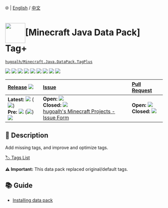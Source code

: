 🌐 | [English](./README.md) / [中文](./README.zh.md)

# <img align="center" src="https://i.imgur.com/s4ms8Qv.png" height="64px" />\[Minecraft Java Data Pack\] Tag+

[`hugoalh/Minecraft.Java.DataPack.TagPlus`](https://github.com/hugoalh/Minecraft.Java.DataPack.TagPlus)

[![](https://img.shields.io/github/contributors/hugoalh/Minecraft.Java.DataPack.TagPlus?style=flat-square&logo=github)](https://github.com/hugoalh/Minecraft.Java.DataPack.TagPlus/graphs/contributors)
[![](https://img.shields.io/github/license/hugoalh/Minecraft.Java.DataPack.TagPlus?style=flat-square&logo=github)](https://github.com/hugoalh/Minecraft.Java.DataPack.TagPlus/blob/master/LICENSE.md)
![](https://img.shields.io/github/languages/count/hugoalh/Minecraft.Java.DataPack.TagPlus?style=flat-square&logo=github)
![](https://img.shields.io/github/languages/top/hugoalh/Minecraft.Java.DataPack.TagPlus?style=flat-square&logo=github)
![](https://img.shields.io/github/repo-size/hugoalh/Minecraft.Java.DataPack.TagPlus?style=flat-square&logo=github)
![](https://img.shields.io/github/languages/code-size/hugoalh/Minecraft.Java.DataPack.TagPlus?style=flat-square&logo=github)
![](https://img.shields.io/github/watchers/hugoalh/Minecraft.Java.DataPack.TagPlus?style=flat-square&logo=github)
![](https://img.shields.io/github/stars/hugoalh/Minecraft.Java.DataPack.TagPlus?style=flat-square&logo=github)
![](https://img.shields.io/github/forks/hugoalh/Minecraft.Java.DataPack.TagPlus?style=flat-square&logo=github)

| **[Release](https://github.com/hugoalh/Minecraft.Java.DataPack.TagPlus/releases)** ![](https://img.shields.io/github/downloads/hugoalh/Minecraft.Java.DataPack.TagPlus/total?style=flat-square&color=000000&label=%20) | **[Issue](https://github.com/hugoalh/Minecraft.Java.DataPack.TagPlus/issues?q=is%3Aissue)** | **[Pull Request](https://github.com/hugoalh/Minecraft.Java.DataPack.TagPlus/pulls?q=is%3Apr)** |
|:----|:----|:----|
| **Latest:** ![](https://img.shields.io/github/release/hugoalh/Minecraft.Java.DataPack.TagPlus?sort=semver&style=flat-square&color=000000&label=%20) (![](https://img.shields.io/github/release-date/hugoalh/Minecraft.Java.DataPack.TagPlus?style=flat-square&color=000000&label=%20))<br />**Pre:** ![](https://img.shields.io/github/release/hugoalh/Minecraft.Java.DataPack.TagPlus?include_prereleases&sort=semver&style=flat-square&color=000000&label=%20) (![](https://img.shields.io/github/release-date-pre/hugoalh/Minecraft.Java.DataPack.TagPlus?style=flat-square&color=000000&label=%20))<br />[![](https://img.shields.io/static/v1?style=flat-square&logo=curseforge&label=curseforge&message=%20&color=orange)](https://www.curseforge.com/minecraft/customization/tagplus) | **Open:** ![](https://img.shields.io/github/issues-raw/hugoalh/Minecraft.Java.DataPack.TagPlus?style=flat-square&color=000000&label=%20)<br />**Closed:** ![](https://img.shields.io/github/issues-closed-raw/hugoalh/Minecraft.Java.DataPack.TagPlus?style=flat-square&color=000000&label=%20)<br />[hugoalh's Minecraft Projects - Issue Form](https://docs.google.com/forms/d/e/1FAIpQLSf7THj4zWMeT5vC4Hs3dx9nZLzUy0Tn7bS3unExHTw13g0ZuA/viewform?usp=sf_link) | **Open:** ![](https://img.shields.io/github/issues-pr-raw/hugoalh/Minecraft.Java.DataPack.TagPlus?style=flat-square&color=000000&label=%20)<br />**Closed:** ![](https://img.shields.io/github/issues-pr-closed-raw/hugoalh/Minecraft.Java.DataPack.TagPlus?style=flat-square&color=000000&label=%20) |

## 📜 Description

Add missing tags, and improve and optimize tags.

[🏷 Tags List](https://github.com/hugoalh/Minecraft.Java.DataPack.TagPlus/wiki)

**⚠ Important:** This data pack replaced original/default tags.

## 📚 Guide

- [Installing data pack](https://minecraft.gamepedia.com/Tutorials/Installing_a_data_pack)
